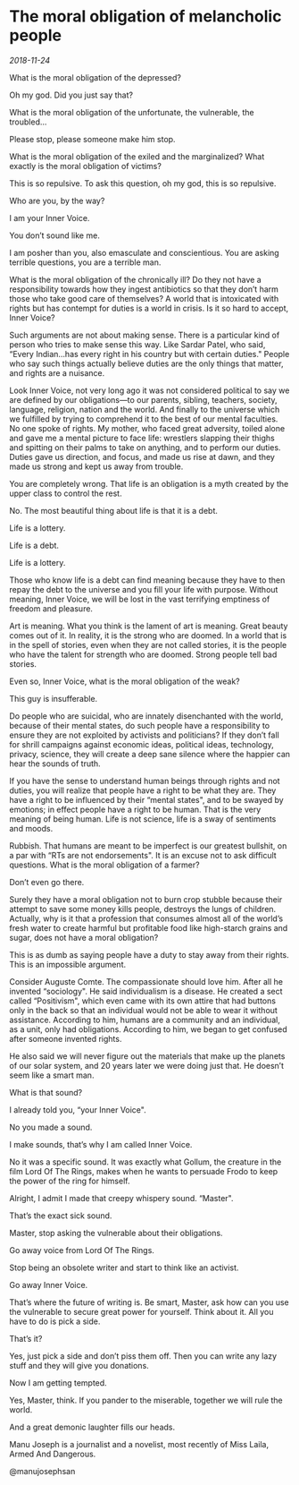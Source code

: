 # The moral obligation of melancholic people

*2018-11-24*

What is the moral obligation of the depressed?

Oh my god. Did you just say that?

What is the moral obligation of the unfortunate, the vulnerable, the
troubled...

Please stop, please someone make him stop.

What is the moral obligation of the exiled and the marginalized? What
exactly is the moral obligation of victims?

This is so repulsive. To ask this question, oh my god, this is so
repulsive.

Who are you, by the way?

I am your Inner Voice.

You don’t sound like me.

I am posher than you, also emasculate and conscientious. You are asking
terrible questions, you are a terrible man.

What is the moral obligation of the chronically ill? Do they not have a
responsibility towards how they ingest antibiotics so that they don’t
harm those who take good care of themselves? A world that is intoxicated
with rights but has contempt for duties is a world in crisis. Is it so
hard to accept, Inner Voice?

Such arguments are not about making sense. There is a particular kind of
person who tries to make sense this way. Like Sardar Patel, who said,
“Every Indian…has every right in his country but with certain duties."
People who say such things actually believe duties are the only things
that matter, and rights are a nuisance.

Look Inner Voice, not very long ago it was not considered political to
say we are defined by our obligations—to our parents, sibling, teachers,
society, language, religion, nation and the world. And finally to the
universe which we fulfilled by trying to comprehend it to the best of
our mental faculties. No one spoke of rights. My mother, who faced great
adversity, toiled alone and gave me a mental picture to face life:
wrestlers slapping their thighs and spitting on their palms to take on
anything, and to perform our duties. Duties gave us direction, and
focus, and made us rise at dawn, and they made us strong and kept us
away from trouble.

You are completely wrong. That life is an obligation is a myth created
by the upper class to control the rest.

No. The most beautiful thing about life is that it is a debt.

Life is a lottery.

Life is a debt.

Life is a lottery.

Those who know life is a debt can find meaning because they have to then
repay the debt to the universe and you fill your life with purpose.
Without meaning, Inner Voice, we will be lost in the vast terrifying
emptiness of freedom and pleasure.

Art is meaning. What you think is the lament of art is meaning. Great
beauty comes out of it. In reality, it is the strong who are doomed. In
a world that is in the spell of stories, even when they are not called
stories, it is the people who have the talent for strength who are
doomed. Strong people tell bad stories.

Even so, Inner Voice, what is the moral obligation of the weak?

This guy is insufferable.

Do people who are suicidal, who are innately disenchanted with the
world, because of their mental states, do such people have a
responsibility to ensure they are not exploited by activists and
politicians? If they don’t fall for shrill campaigns against economic
ideas, political ideas, technology, privacy, science, they will create a
deep sane silence where the happier can hear the sounds of truth.

If you have the sense to understand human beings through rights and not
duties, you will realize that people have a right to be what they are.
They have a right to be influenced by their “mental states", and to be
swayed by emotions; in effect people have a right to be human. That is
the very meaning of being human. Life is not science, life is a sway of
sentiments and moods.

Rubbish. That humans are meant to be imperfect is our greatest bullshit,
on a par with “RTs are not endorsements". It is an excuse not to ask
difficult questions. What is the moral obligation of a farmer?

Don’t even go there.

Surely they have a moral obligation not to burn crop stubble because
their attempt to save some money kills people, destroys the lungs of
children. Actually, why is it that a profession that consumes almost all
of the world’s fresh water to create harmful but profitable food like
high-starch grains and sugar, does not have a moral obligation?

This is as dumb as saying people have a duty to stay away from their
rights. This is an impossible argument.

Consider Auguste Comte. The compassionate should love him. After all he
invented “sociology". He said individualism is a disease. He created a
sect called “Positivism", which even came with its own attire that had
buttons only in the back so that an individual would not be able to wear
it without assistance. According to him, humans are a community and an
individual, as a unit, only had obligations. According to him, we began
to get confused after someone invented rights.

He also said we will never figure out the materials that make up the
planets of our solar system, and 20 years later we were doing just that.
He doesn’t seem like a smart man.

What is that sound?

I already told you, “your Inner Voice".

No you made a sound.

I make sounds, that’s why I am called Inner Voice.

No it was a specific sound. It was exactly what Gollum, the creature in
the film Lord Of The Rings, makes when he wants to persuade Frodo to
keep the power of the ring for himself.

Alright, I admit I made that creepy whispery sound. “Master".

That’s the exact sick sound.

Master, stop asking the vulnerable about their obligations.

Go away voice from Lord Of The Rings.

Stop being an obsolete writer and start to think like an activist.

Go away Inner Voice.

That’s where the future of writing is. Be smart, Master, ask how can you
use the vulnerable to secure great power for yourself. Think about it.
All you have to do is pick a side.

That’s it?

Yes, just pick a side and don’t piss them off. Then you can write any
lazy stuff and they will give you donations.

Now I am getting tempted.

Yes, Master, think. If you pander to the miserable, together we will
rule the world.

And a great demonic laughter fills our heads.

Manu Joseph is a journalist and a novelist, most recently of Miss Laila,
Armed And Dangerous.

@manujosephsan
